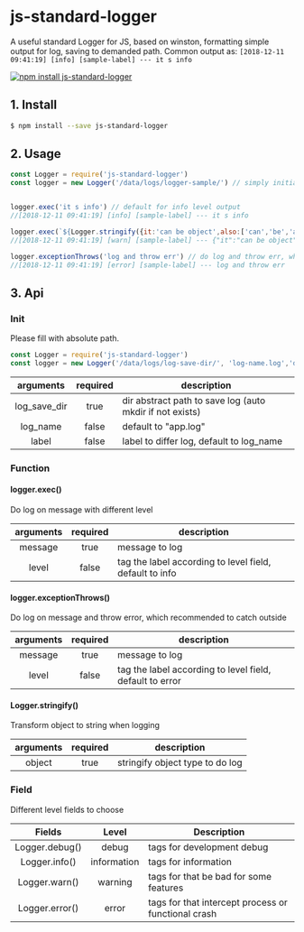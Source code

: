 # js-standard-logger

A useful standard Logger for JS, based on winston, formatting simple output for log, saving to demanded path.
Common output as: ` [2018-12-11 09:41:19] [info] [sample-label] --- it s info `

[![npm install js-standard-logger](https://nodei.co/npm/js-standard-logger.png?mini=true)](https://www.npmjs.com/package/js-standard-logger)

## 1. Install

```bash
$ npm install --save js-standard-logger
```

## 2. Usage

```javascript
const Logger = require('js-standard-logger')
const logger = new Logger('/data/logs/logger-sample/') // simply initialize


logger.exec('it s info') // default for info level output
//[2018-12-11 09:41:19] [info] [sample-label] --- it s info

logger.exec(`${Logger.stringify({it:'can be object',also:['can','be','array']})}`,Logger.WARN()) // choose diff level
//[2018-12-11 09:41:19] [warn] [sample-label] --- {"it":"can be object","also":["can","be","array"]}

logger.exceptionThrows('log and throw err') // do log and throw err, which required try-catch
//[2018-12-11 09:41:19] [error] [sample-label] --- log and throw err
```

## 3. Api

### Init

Please fill with absolute path.

```javascript
const Logger = require('js-standard-logger')
const logger = new Logger('/data/logs/log-save-dir/', 'log-name.log','default-label') 
```

|arguments|required|description|
|:------:|:------:|------|
|log_save_dir|true|dir abstract path to save log (auto mkdir if not exists)|
|log_name|false|default to "app.log"|
|label|false|label to differ log, default to log_name|

### Function

#### logger.exec()

Do log on message with different level

|arguments|required|description|
|:------:|:------:|------|
|message|true|message to log|
|level|false|tag the label according to level field, default to info|

#### logger.exceptionThrows()

Do log on message and throw error, which recommended to catch outside

|arguments|required|description|
|:------:|:------:|------|
|message|true|message to log|
|level|false|tag the label according to level field, default to error|

#### Logger.stringify()

Transform object to string when logging

|arguments|required|description|
|:------:|:------:|------|
|object|true|stringify object type to do log|

### Field

Different level fields to choose

| Fields | Level | Description |
|:------:|:------:|------|
| Logger.debug() | debug | tags for development debug |
| Logger.info() | information | tags for information |
| Logger.warn() | warning | tags for that be bad for some features |
| Logger.error() | error | tags for that intercept process or functional crash |

